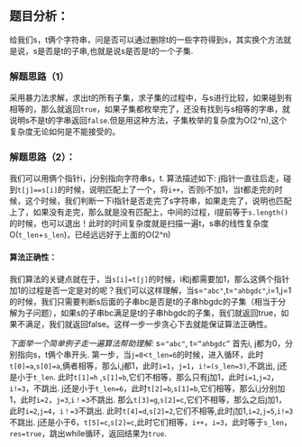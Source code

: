 ## 题目分析：

给我们s，t俩个字符串，问是否可以通过删除t的一些字符得到s，其实换个方法就是说，s是否是t的子串,也就是说s是否是t的一个子集.

### 解题思路（1）
采用暴力法求解，求出t的所有子集，求子集的过程中，与s进行比较，如果碰到有相等的，那么就返回`true`，如果子集都枚举完了，还没有找到与s相等的字串，就说明s不是t的字串返回`false`.但是用这种方法，子集枚举的复杂度为O(2^n),这个复杂度无论如何是不能接受的。

### 解题思路（2）：
我们可以用俩个指针i，j分别指向字符串s，t. 算法描述如下:
j指针一直往后走，碰到`t[j]==s[i]`的时候，说明匹配上了一个，将`i++`，否则i不加1，当t都走完的时候，这个时候，我们判断一下i指针是否走完了s字符串，如果走完了，说明也匹配上了，如果没有走完，那么就是没有匹配上，中间的过程，i提前等于`s.length()`的时候，也可以退出！此时的时间复杂度就是扫描一遍t，s串的线性复杂度O(`t_len`+`s_len`)，已经远远好于上面的O(2^n)

#### 算法正确性：
我们算法的关键点就在于，当`s[i]=t[j]`的时候，i和j都需要加1，那么这俩个指针加1的过程是否一定是对的呢？我们可以这样理解，当s=`"abc"`,t=`"ahbgdc"`,i=1,j=1的时候，我们只需要判断s后面的子串bc是否是t的子串hbgdc的子集（相当于分解为子问题），如果s的子串bc满足是t的子串hbgdc的子集，我们就返回true，如果不满足，我们就返回false。这样一步一步贪心下去就能保证算法正确性。

*下面举一个简单例子走一遍算法帮助理解:*
s=`"abc"`, t=`“ahbgdc”`
首先i, j都为0，分别指向s，t俩个串开头.
第一步，当`j=0`<`t_len=6`的时候，进入循环，此时`t[0]=a`,`s[0]=a`,俩者相等，那么i,j都1，此时`i=1`，`j=1`，`i!=(s_len=3)`,不跳出, j还是小于`t_len`.
此时`t[1]=h` ,`s[1]=b`,它们不相等，那么只有j加1，此时`i=1`,`j=2`，`i!=3`，不跳出.
j还是小于`t_len=6`，此时`t[2]=b`,`s[1]=b`,它们相等，那么i,j分别加1，此时`i=2`，`j=3`,`i！=3`不跳出.
那么`t[3]=g`,`s[2]=c`,它们不相等，那么之后j加1，此时`i=2`,`j=4`，`i！=3`不跳出.
此时`t[4]=d`,`s[2]=2`,它们不相等,此时j加1,`i=2`,`j=5`,`i!=3`不跳出.
j还是小于6，`t[5]=c`,`s[2]=c`,此时它们相等，`i++`，`i=3`，此时等于`s_len`，`res=true`，跳出while循环，返回结果为`true`.
